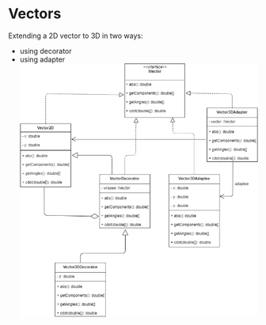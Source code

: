 # Vectors

Extending a 2D vector to 3D in two ways: 
- using decorator
- using adapter
![](https://github.com/Xragez/Vectors/blob/master/Vectors.png)
